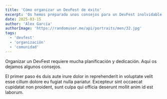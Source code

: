 ```yaml
---
title: 'Cómo organizar un DevFest de éxito'
excerpt: 'Os hemos preparado unos consejos para un DevFest inolvidable'
date: 2025-03-15
author: 'Alex García'
authorImage: 'https://randomuser.me/api/portraits/men/32.jpg'
tags:
  - 'devfest'
  - 'organización'
  - 'comunidad'
---
```


Organizar un DevFest requiere mucha planificación y dedicación. Aquí os dejamos algunos consejos.

El primer paso és duis aute irure dolor in reprehenderit in voluptate velit esse cillum dolore eu fugiat nulla pariatur. Excepteur sint occaecat cupidatat non proident, sunt culpa qui officia deserunt mollit anim id est laborum.
